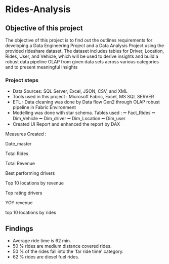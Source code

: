 # Rides-Analysis
## Objective of this project
The objective of this project is to find out the outlines requirements for developing a Data Engineering Project and a Data Analysis Project using the provided rideshare dataset. The dataset includes tables for Driver, Location, Rides, User, and Vehicle, which will be used to derive insights and build a robust data pipeline OLAP from given data sets across various categories and to present meaningful insights 
### Project steps
- Data Sources: SQL Server, Excel, JSON, CSV, and XML
- Tools used in this project : 
 Microsoft Fabric,
 Excel,
 MS SQL SERVER
- ETL : Data cleaning was done by Data flow Gen2 through OLAP robust pipeline in Fabric Environment
- Modelling was done with star schema.
  Tables used :
➖ Fact_Rides
➖ Dim_Vehicle
➖ Dim_driver
➖ Dim_Location
➖ Dim_user
- Created UI Report and enhanced the report by DAX
  
Measures Created : 

Date_master

Total Rides

Total Revenue
 
Best performing drivers

Top 10 locations by revenue

Top rating drivers

 YOY revenue

 top 10 locations by rides

## Findings
- Average ride time is 62 min.
- 50 % rides are medium distance covered rides.
- 50 % of the rides fall into the 'far ride time' category.
- 62 % rides are diesel fuel rides.

 
